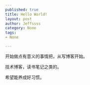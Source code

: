 ```yaml
---
published: true
title: Hello World!
layout: post
author: Jeffssss 
category: None
tags:
- None

---
```




开始做点有意义的事情把，从写博客开始。

技术博客，读书笔记之类的。

希望能养成好习惯。
